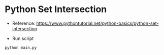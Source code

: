 # Python Set Intersection

- Reference: https://www.pythontutorial.net/python-basics/python-set-intersection

- Run script

```python
python main.py
```
